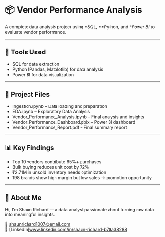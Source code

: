 # 📦 Vendor Performance Analysis

A complete data analysis project using *SQL, **Python, and **Power BI* to evaluate vendor performance.

---

## 🔧 Tools Used
- SQL for data extraction
- Python (Pandas, Matplotlib) for data analysis
- Power BI for data visualization

---

## 📁 Project Files

- Ingestion.ipynb – Data loading and preparation
- EDA.ipynb – Exploratory Data Analysis
- Vendor_Performance_Analysis.ipynb – Final analysis and insights
- Vendor_Performance_Dashboard.pbix – Power BI dashboard
- Vendor_Performance_Report.pdf – Final summary report

---

## 📊 Key Findings
- Top 10 vendors contribute 65%+ purchases
- Bulk buying reduces unit cost by 72%
- ₹2.71M in unsold inventory needs optimization
- 198 brands show high margin but low sales → promotion opportunity

---

## 👤 About Me
Hi, I’m Shaun Richard — a data analyst passionate about turning raw data into meaningful insights.

📧 shaunrichard1007@email.com  
🔗 [LinkedIn]www.linkedin.com/in/shaun-richard-b79a38288
